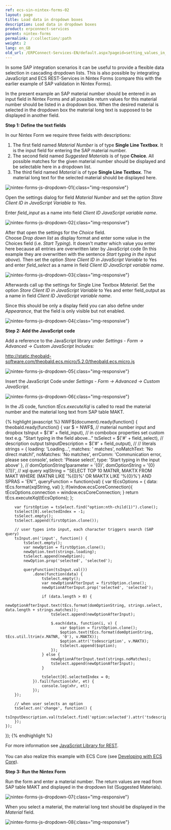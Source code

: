 ```yaml
---
ref: ecs-sin-nintex-forms-02
layout: page
title: Load data in dropdown boxes
description: Load data in dropdown boxes
product: erpconnect-services
parent: nintex-forms
permalink: /:collection/:path
weight: 2
lang: en_GB
old_url: /ERPConnect-Services-EN/default.aspx?pageid=setting_values_in_dropdown_boxes
---
```


In some SAP integration scenarios it can be useful to provide a flexible data selection in cascading dropdown lists. This is also possible by integrating JavaScript and ECS REST-Services in Nintex Forms (compare this with the earlier example of SAP validation in Nintex Forms). 

In the present example an SAP material number should be entered in an input field in Nintex Forms and all possible return values for this material number should be listed in a dropdown box. When the desired material is selected in the dropdown box the material long text is supposed to be displayed in another field.  

**Step 1: Define the text fields**

In our Nintex Form we require three fields with descriptions: 

1. The first field named *Material Number* is of type **Single Line Textbox**. It is the input field for entering the SAP material number.
2. The second field named *Suggested Materials* is of type **Choice**. All possible matches for the given material number should be displayed and be selectable here in a dropdown list. 
3. The third field named *Material* is of type **Single Line Textbox**. The material long text for the selected material should be displayed here.

![nintex-forms-js-dropdown-01](/img/content/nintex-forms-js-dropdown-01.jpg){:class="img-responsive"}

Open the settings dialog for field *Material Number* and set the option *Store Client ID in JavaScript Variable to Yes*.

Enter *field_input* as a name into field *Client ID JavaScript variable name*.

![nintex-forms-js-dropdown-02](/img/content/nintex-forms-js-dropdown-02.jpg){:class="img-responsive"}

After that open the settings for the *Choice* field.<br> 
Choose *Drop down list* as display format and enter some value in the Choices field (i.e. *Start Typing*). It doesn't matter which value you enter here because all entries are overwritten later by JavaScript code (In this example they are overwritten with the sentence *Start typing in the input above*). 
Then set the option *Store Client ID in JavaScript Variable* to Yes and enter *field_select* as a name in field *Client ID JavaScript variable name*.


![nintex-forms-js-dropdown-03](/img/content/nintex-forms-js-dropdown-03.jpg){:class="img-responsive"}

Afterwards call up the settings for Single Line Textbox *Material*. Set the option *Store Client ID in JavaScript Variable* to Yes and enter field_output as a name in field *Client ID JavaScript variable name*.   

Since this should be only a display field you can also define under *Appearance*, that the field is only visible but not enabled.  

![nintex-forms-js-dropdown-04](/img/content/nintex-forms-js-dropdown-04.jpg){:class="img-responsive"}

**Step 2: Add the JavaScript code**

Add a reference to the JavaScript library under *Settings - Form -> Advanced -> Custom JavaScript Includes:*

http://static.theobald-software.com/theobald.ecs.micro/5.2.0/theobald.ecs.micro.js

![nintex-forms-js-dropdown-05](/img/content/nintex-forms-js-dropdown-05.jpg){:class="img-responsive"}

Insert the JavaScript Code under *Settings - Form -> Advanced -> Custom JavaScript*.

![nintex-forms-js-dropdown-06](/img/content/nintex-forms-js-dropdown-06.jpg){:class="img-responsive"}

In the JS code, function *tEcs.executeXql* is called to read the material number and the material long text from SAP table MAKT.


{% highlight javascript %}
NWF$(document).ready(function() {
    theobald.ready(function() {
        var $ = NWF$,
            // material number input and dropbox
            tsInput = $('#' + field_input),
            // in combobox properties set custom text e.g. "Start typing in the field above..."
            tsSelect = $('#' + field_select),
            // description output
            tsInputDescription = $('#' + field_output),
            //
            // literals
            strings = {
                loading: 'Loading...',
                matches: ' matches',
                noMatchText: 'No direct match!',
                noMatches: 'No matches',
                errComm: 'Communication error, please see console',
                select: 'Please select',
                type: 'Start typing in the input above'
            },
            //
            domOptionString1parameter = '{0}',
            domOptionString = '{0} ({1})',
            // xql query
            xqlString = "SELECT TOP 10 MATNR, MAKTX FROM MAKT WHERE (MATNR LIKE '%{0}%' OR MAKTX LIKE '%{0}%') AND SPRAS = 'EN'",
            queryFunction = function(val) {
                var tEcsOptions = {
                    data: tEcs.format(xqlString, val)
                };
                if(window.ecsCoreConnection){
                    tEcsOptions.connection = window.ecsCoreConnection;
                }
                return tEcs.executeXql(tEcsOptions);
            };
 
        var firstOption = tsSelect.find("option:nth-child(1)").clone();
        tsSelect[0].selectedIndex = -1;
        tsSelect.empty();
        tsSelect.append(firstOption.clone());
 
        // user types into input, each character triggers search (SAP query)
        tsInput.on('input', function() {
            tsSelect.empty();
            var newOption = firstOption.clone();
            newOption.text(strings.loading);
            tsSelect.append(newOption);
            newOption.prop('selected', 'selected');
 
            queryFunction(tsInput.val())
                .done(function(data) {
                    tsSelect.empty();
                    var newOptionAfterInput = firstOption.clone();
                    newOptionAfterInput.prop('selected', 'selected');
 
                    if (data.length > 0) {
                      newOptionAfterInput.text(tEcs.format(domOptionString, strings.select, data.length + strings.matches));
                        tsSelect.append(newOptionAfterInput);
 
                        $.each(data, function(i, v) {
                            var $option = firstOption.clone();
                            $option.text(tEcs.format(domOptionString, tEcs.util.ltrim(v.MATNR, '0'), v.MAKTX));
                            $option.attr('tsdescription', v.MAKTX);
                            tsSelect.append($option);
                        });
                    } else {
                        newOptionAfterInput.text(strings.noMatches);
                        tsSelect.append(newOptionAfterInput);
                    }
 
                    tsSelect[0].selectedIndex = 0;
                }).fail(function(xhr, et) {
                    console.log(xhr, et);
                });
        });
 
        // when user selects an option
        tsSelect.on('change', function() {
            tsInputDescription.val(tsSelect.find('option:selected').attr('tsdescription'));
        });
    });
});
{% endhighlight %}

For more information see [JavaScript Library for REST](../../ecs/erpconnect-services-runtime/web-services/javascript-library).<br>  
You can also realize this example with ECS Core (see [Developing with ECS Core](../../ecs-core/ecs-core-developing)).

**Step 3: Run the Nintex Form**

Run the form and enter a material number. The return values are read from SAP table MAKT and displayed in the dropdown list (Suggested Materials).  

![nintex-forms-js-dropdown-07](/img/content/nintex-forms-js-dropdown-07.jpg){:class="img-responsive"}

When you select a material, the material long text should be displayed in the *Material* field. 

![nintex-forms-js-dropdown-08](/img/content/nintex-forms-js-dropdown-08.jpg){:class="img-responsive"}
